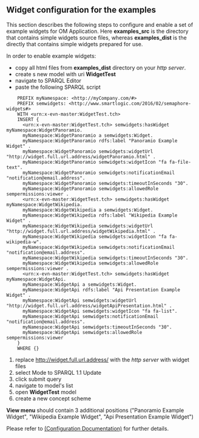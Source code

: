 ## Widget configuration for the examples

    
This section describes the following steps to configure and enable a set of 
example widgets for OM Application. Here __examples_src__ is the directory that 
contains simple widgets source files, whereas __examples_dist__ is the directly 
that contains simple widgets prepared for use.

  In order to enable example widgets:
  
  - copy all html files from __examples_dist__ directory on your *http server*.
  - create s new model with uri  __WidgetTest__
  - navigate to SPARQL Editor
  - paste the following SPARQL script
  
```
    PREFIX myNamespace: <http://myCompany.com/#> 
    PREFIX semwidgets: <http://www.smartlogic.com/2016/02/semaphore-widgets#> 
    WITH <urn:x-evn-master:WidgetTest.tch> 
    INSERT {
      <urn:x-evn-master:WidgetTest.tch> semwidgets:hasWidget myNamespace:WidgetPanoramio.   
      myNamespace:WidgetPanoramio a semwidgets:Widget.
      myNamespace:WidgetPanoramio rdfs:label "Panoramio Example Widget" .
      myNamespace:WidgetPanoramio semwidgets:widgetUrl "http://widget.full.url.address/widgetPanoramio.html" .
      myNamespace:WidgetPanoramio semwidgets:widgetIcon "fa fa-file-text".
      myNamespace:WidgetPanoramio semwidgets:notificationEmail "notification@email.address".
      myNamespace:WidgetPanoramio semwidgets:timeoutInSeconds "30".
      myNamespace:WidgetPanoramio semwidgets:allowedRole sempermissions:viewer .
      <urn:x-evn-master:WidgetTest.tch> semwidgets:hasWidget myNamespace:WidgetWikipedia.   
      myNamespace:WidgetWikipedia a semwidgets:Widget.
      myNamespace:WidgetWikipedia rdfs:label "Wikipedia Example Widget" .
      myNamespace:WidgetWikipedia semwidgets:widgetUrl "http://widget.full.url.address/widgetWikipedia.html" .
      myNamespace:WidgetWikipedia semwidgets:widgetIcon "fa fa-wikipedia-w".
      myNamespace:WidgetWikipedia semwidgets:notificationEmail "notification@email.address".
      myNamespace:WidgetWikipedia semwidgets:timeoutInSeconds "30".
      myNamespace:WidgetWikipedia semwidgets:allowedRole sempermissions:viewer .
      <urn:x-evn-master:WidgetTest.tch> semwidgets:hasWidget myNamespace:WidgetApi.   
      myNamespace:WidgetApi a semwidgets:Widget.
      myNamespace:WidgetApi rdfs:label "Api Presentation Example Widget" .
      myNamespace:WidgetApi semwidgets:widgetUrl "http://widget.full.url.address/widgetApiPresentation.html" .
      myNamespace:WidgetApi semwidgets:widgetIcon "fa fa-list".
      myNamespace:WidgetApi semwidgets:notificationEmail "notification@email.address".
      myNamespace:WidgetApi semwidgets:timeoutInSeconds "30".
      myNamespace:WidgetApi semwidgets:allowedRole sempermissions:viewer
    }
    WHERE {}
```
  
  
 1. replace http://widget.full.url.address/ with the *http server* with widget files
 2. select Mode to SPARQL 1.1 Update
 3. click submit query
 4. navigate to model's list
 5. open __WidgetTest__ model
 6. create a new concept scheme
  
  __View menu__ should contain 3 additional positions 
  ("Panoramio Example Widget", "Wikipedia Example Widget", "Api Presentation Example Widget")
 
Please refer to [(Configuration Documentation)](../doc/Configuration.md) for further details.
